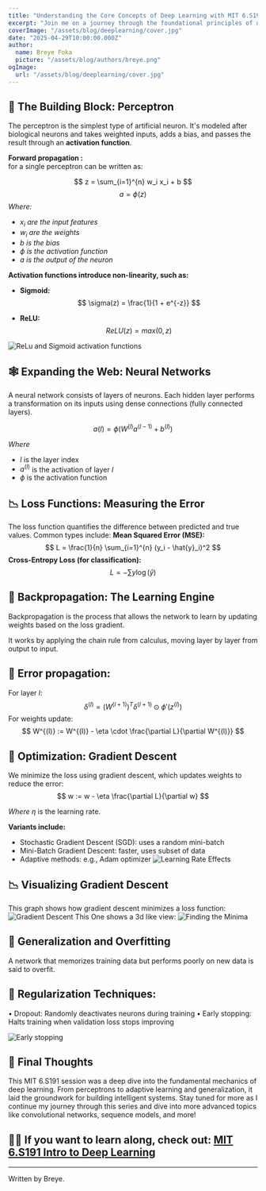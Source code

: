 ```yaml
---
title: "Understanding the Core Concepts of Deep Learning with MIT 6.S191"
excerpt: "Join me on a journey through the foundational principles of deep learning as taught in the MIT 6.S191 course. From perceptrons to regularization, we explore the mechanics that power neural networks today."
coverImage: "/assets/blog/deeplearning/cover.jpg"
date: "2025-04-29T10:00:00.000Z"
author:
  name: Breye Foka
  picture: "/assets/blog/authors/breye.png"
ogImage:
  url: "/assets/blog/deeplearning/cover.jpg"
---
```


## **🧠 The Building Block: Perceptron**

The perceptron is the simplest type of artificial neuron. It's modeled after biological neurons and takes weighted inputs, adds a bias, and passes the result through an **activation function**.

**Forward propagation :**\
for a single perceptron can be written as:

$$
z = \sum_{i=1}^{n} w_i x_i + b 
$$
$$
a = \phi(z)
$$
*Where:*
- $x_i$ *are the input features*
- $w_i$ *are the weights*
- $b$  *is the bias* 
- $\phi$ *is the activation function*
- $a$ *is the output of the neuron*

**Activation functions introduce non-linearity, such as:**
- **Sigmoid:** 
$$
\sigma(z) = \frac{1}{1 + e^{-z}}
$$
  
- **ReLU:** 
$$ 
ReLU(z)=max⁡(0,z)
$$

![ReLu and Sigmoid activation functions](/assets/blog/deeplearning/activation_functions.png)

## **🕸️ Expanding the Web: Neural Networks**
A neural network consists of layers of neurons. Each hidden layer performs a transformation on its inputs using dense connections (fully connected layers).

$$
a(l) = \phi(W^{(l)} a^{(l-1)} + b^{(l)}) 
$$

*Where*
- $l$ is the layer index
- $a^{(l)}$ is the activation of layer $l$
- $\phi$ is the activation function

## **📉 Loss Functions: Measuring the Error**
The loss function quantifies the difference between predicted and true values. Common types include:
**Mean Squared Error (MSE):**
$$
L = \frac{1}{n} \sum_{i=1}^{n} (y_i - \hat{y}_i)^2
$$
**Cross-Entropy Loss (for classification):**
$$
L= -\sum y \log(\hat{y})
$$

## **🔄 Backpropagation: The Learning Engine**
Backpropagation is the process that allows the network to learn by updating weights based on the loss gradient.

It works by applying the chain rule from calculus, moving layer by layer from output to input.

## 🧠 Error propagation:
For layer $l$:
$$
\delta^{(l)} = \left(W^{(l+1)}\right)^T \delta^{(l+1)} \odot \phi'\left(z^{(l)}\right)
$$
For weights update:
$$
W^{(l)} := W^{(l)} - \eta \cdot \frac{\partial L}{\partial W^{(l)}}
$$

## 🎯 Optimization: Gradient Descent
We minimize the loss using gradient descent, which updates weights to reduce the error:
$$
w := w - \eta \frac{\partial L}{\partial w} 
$$ 

*Where* $\eta$ is the learning rate.
  
**Variants include:**
-	Stochastic Gradient Descent (SGD): uses a random mini-batch
-	Mini-Batch Gradient Descent: faster, uses subset of data
-	Adaptive methods: e.g., Adam optimizer
![Learning Rate Effects](/assets/blog/deeplearning/learning_rate_effects.png)


## **📉 Visualizing Gradient Descent**
This graph shows how gradient descent minimizes a loss function:
![Gradient Descent](/assets/blog/deeplearning/gradient_descent_visual.png)
This One shows a 3d like view:
![Finding the Minima](/assets/blog/deeplearning/find_minima.png)

<!-- ## 📉 Graph code for different learning rates:

import matplotlib.pyplot as plt

x = np.arange(0, 50)
lr1 = np.exp(-0.05 * x)
lr2 = np.exp(-0.01 * x)

plt.plot(x, lr1, label="Fast Decay (η=0.05)")
plt.plot(x, lr2, label="Slow Decay (η=0.01)")
plt.title("Effect of Learning Rates")
plt.xlabel("Epochs")
plt.ylabel("Loss")
plt.legend()
plt.grid(True)
plt.savefig("learning_rate_effects.png") -->

## 🧩 Generalization and Overfitting
A network that memorizes training data but performs poorly on new data is said to overfit.
## 🔧 Regularization Techniques:
•	Dropout: Randomly deactivates neurons during training
•	Early stopping: Halts training when validation loss stops improving

![Early stopping](/assets/blog/deeplearning/overfitting_regularization.png)


## 🧭 Final Thoughts
This MIT 6.S191 session was a deep dive into the fundamental mechanics of deep learning. From perceptrons to adaptive learning and generalization, it laid the groundwork for building intelligent systems.
Stay tuned for more as I continue my journey through this series and dive into more advanced topics like convolutional networks, sequence models, and more!

## 👨‍💻 If you want to learn along, check out: [MIT 6.S191 Intro to Deep Learning](https://introtodeeplearning.com/)
________________________________________
Written by Breye.
